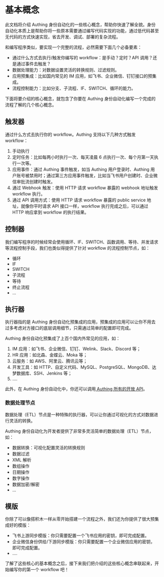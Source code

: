# 基本概念

此文档将介绍 Authing 身份自动化的一些核心概念，帮助你快速了解全貌。身份自动化本质上是帮助你将一些原本需要通过编写代码实现的功能，通过低代码甚至无代码的方式快速实现，省去开发、调试、部署的复杂流程。

和编写程序类似，要实现一个完整的流程，必然需要下面几个必备要素：

- 通过什么方式去执行/触发你编写的 workflow：是手动？定时？API 调用？还是通过事件去触发？
- 数据处理能力：对数据设置灵活的转换规则、过滤规则。
- 应用预集成：比如国内常见的 IM 应用，如飞书、企业微信、钉钉接口的预集成。
- 流程控制能力：比如分支、子流程、IF、SWITCH、循环的能力。

下面将要介绍的核心概念，就包含了你要在 Authing 身份自动化编写一个完成的流程了解的几个核心概念。

## 触发器

通过什么方式去执行你的 workflow。Authing  支持以下几种方式触发 workflow：

1. 手动执行
2. 定时任务：比如每两小时执行一次、每天凌晨 6 点执行一次、每个月第一天执行一次等。
3. 应用事件：通过 Authing 事件触发，如当 Authing 用户登录时、Authing 用户账号被禁用时；通过第三方应用事件触发，比如当飞书用户创建时、企业微信审批流创建时触发。
4. 通过 Webhook 触发：使用 HTTP 请求 workflow 暴露的 webhook 地址触发 workflow 执行。
5. 通过 API 调用方式：使用 HTTP 请求 workflow 暴露的 public service 地址，就像你平时请求 API 接口一样，workflow 执行完成之后，可以通过 HTTP 响应拿到 workflow 的执行结果。

## 控制器

我们编写程序的时候经常会使用循环、IF、SWITCH、函数调用、等待、并发请求等流程控制手段，我们也类似得提供了针对 workflow 的流程控制节点，如：

- 循环
- IF
- SWITCH
- 子流程
- 等待
- 终止流程
- ...

## 执行器

执行器指的是 Authing 身份自动化预集成的应用，预集成的应用可以让你不用去过多考虑对方接口的底层调用细节，只需通过简单的配置即可完成。

Authing 身份自动化预集成了上百个国内外常见的应用，如：

1. IM 应用：如飞书、企业微信、钉钉、Welink、Slack、Discord 等；
2. HR 应用：如北森、金蝶云、Moka 等；
3. 云服务：如 AWS、阿里云、腾讯云等；
4. 开发工具：如 HTTP、自定义代码、MySQL、PostgreSQL、MongoDB、达梦数据库、SSH、Jenkins 等；
5. ....

此外，在 Authing 身份自动化中，你还可以调用[ Authing 所有的开放 API](https://api-explorer.authing.cn/)。

### 数据处理节点

数据处理（ETL）节点是一种特殊的执行器，可以让你通过可视化的方式对数据进行灵活的转换。

Authing 身份自动化为开发者提供了非常多灵活简单的数据处理（ETL）节点，如：

- 数据转换：可视化配置灵活的转换规则
- 数据过滤
- XML 解析
- 数组操作
- 日期操作
- 数字操作
- 数据加密/解密
- ...

## 模版

你除了可以像搭积木一样从零开始搭建一个流程之外，我们还为你提供了很大预集成好的模版：

- 飞书上游同步模版：你只需要配置一个飞书应用的密钥，即可完成配置。
- 企业微信身份供给/下游同步模版：你只需要配置一个企业微信应用的密钥，即可完成配置。
- ....

了解了这些核心的基本概念之后，接下来我们把介绍的这些核心概念串联起来，开始编写你的第一个 workflow 吧！
